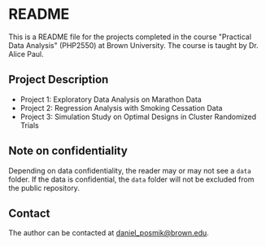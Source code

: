 # README

This is a README file for the projects completed in the course "Practical Data Analysis" (PHP2550) at Brown University. The course is taught by Dr. Alice Paul. 

## Project Description

- Project 1: Exploratory Data Analysis on Marathon Data
- Project 2: Regression Analysis with Smoking Cessation Data
- Project 3: Simulation Study on Optimal Designs in Cluster Randomized Trials

## Note on confidentiality

Depending on data confidentiality, the reader may or may not see a `data` folder. If the data is confidential, the `data` folder will not be excluded from the public repository.

## Contact

The author can be contacted at [daniel_posmik@brown.edu](mailto:daniel_posmik@brown.edu). 
